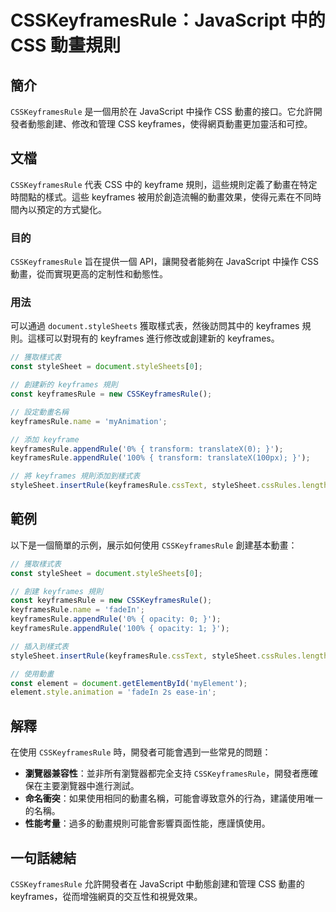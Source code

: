 <!--
Meta Description: # CSSKeyframesRule：JavaScript 中的 CSS 動畫規則 ## 簡介 `CSSKeyframesRule` 是一個用於在 JavaScript 中操作 CSS 動畫的接口。它允許開發者動態創建、修改和管理 CSS keyframes，使得網頁動畫更加靈活和可控。 ## 文檔...
Meta Keywords: csskeyframesrule, keyframesrule, keyframes, javascript, css
-->

# CSSKeyframesRule：JavaScript 中的 CSS 動畫規則

## 簡介
`CSSKeyframesRule` 是一個用於在 JavaScript 中操作 CSS 動畫的接口。它允許開發者動態創建、修改和管理 CSS keyframes，使得網頁動畫更加靈活和可控。

## 文檔
`CSSKeyframesRule` 代表 CSS 中的 keyframe 規則，這些規則定義了動畫在特定時間點的樣式。這些 keyframes 被用於創造流暢的動畫效果，使得元素在不同時間內以預定的方式變化。

### 目的
`CSSKeyframesRule` 旨在提供一個 API，讓開發者能夠在 JavaScript 中操作 CSS 動畫，從而實現更高的定制性和動態性。

### 用法
可以通過 `document.styleSheets` 獲取樣式表，然後訪問其中的 keyframes 規則。這樣可以對現有的 keyframes 進行修改或創建新的 keyframes。

```javascript
// 獲取樣式表
const styleSheet = document.styleSheets[0];

// 創建新的 keyframes 規則
const keyframesRule = new CSSKeyframesRule();

// 設定動畫名稱
keyframesRule.name = 'myAnimation';

// 添加 keyframe
keyframesRule.appendRule('0% { transform: translateX(0); }');
keyframesRule.appendRule('100% { transform: translateX(100px); }');

// 將 keyframes 規則添加到樣式表
styleSheet.insertRule(keyframesRule.cssText, styleSheet.cssRules.length);
```

## 範例
以下是一個簡單的示例，展示如何使用 `CSSKeyframesRule` 創建基本動畫：

```javascript
// 獲取樣式表
const styleSheet = document.styleSheets[0];

// 創建 keyframes 規則
const keyframesRule = new CSSKeyframesRule();
keyframesRule.name = 'fadeIn';
keyframesRule.appendRule('0% { opacity: 0; }');
keyframesRule.appendRule('100% { opacity: 1; }');

// 插入到樣式表
styleSheet.insertRule(keyframesRule.cssText, styleSheet.cssRules.length);

// 使用動畫
const element = document.getElementById('myElement');
element.style.animation = 'fadeIn 2s ease-in';
```

## 解釋
在使用 `CSSKeyframesRule` 時，開發者可能會遇到一些常見的問題：

- **瀏覽器兼容性**：並非所有瀏覽器都完全支持 `CSSKeyframesRule`，開發者應確保在主要瀏覽器中進行測試。
- **命名衝突**：如果使用相同的動畫名稱，可能會導致意外的行為，建議使用唯一的名稱。
- **性能考量**：過多的動畫規則可能會影響頁面性能，應謹慎使用。

## 一句話總結
`CSSKeyframesRule` 允許開發者在 JavaScript 中動態創建和管理 CSS 動畫的 keyframes，從而增強網頁的交互性和視覺效果。